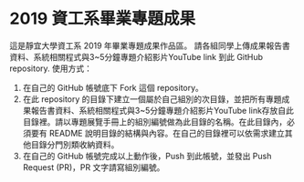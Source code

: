 # 2019 資工系畢業專題成果

這是靜宜大學資工系 2019 年畢業專題成果作品區。
請各組同學上傳成果報告書資料、系統相關程式與3~5分鐘專題介紹影片YouTube link 到此 GitHub repository.
使用方式：
1. 在自己的 GitHub 帳號底下 Fork 這個 repository。
2. 在此 repository 的目錄下建立一個屬於自己組別的次目錄，並把所有專題成果報告書資料、系統相關程式與3~5分鐘專題介紹影片YouTube link存放自此目錄裡。請以專題展覽手冊上的組別編號做為此目錄的名稱。在此目錄內，必須要有 README 說明目錄的結構與內容。在自己的目錄裡可以依需求建立其他目錄分門別類收納資料。
3. 在自己的 GitHub 帳號完成以上動作後，Push 到此帳號，並發出 Push Request (PR)，PR 文字請寫組別編號。
